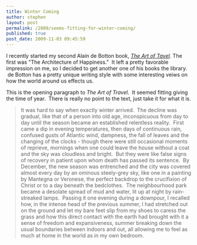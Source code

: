 ```yaml
---
title: Winter Coming
author: stephen
layout: post
permalink: /2009/seems-fitting-for-winter-coming/
published: true
post_date: 2009-11-03 09:45:59
---
```

I recently started my second Alain de Botton book, <em><a href="http://www.amazon.com/gp/product/0375725342?ie=UTF8&amp;tag=stepwoic-20&amp;linkCode=as2&amp;camp=1789&amp;creative=390957&amp;creativeASIN=0375725342" target="_blank">The Art of Tavel</a></em>. The first was "The Architecture of Happiness."  It left a pretty favorable impression on me, so I decided to get another one of his books the library.  de Botton has a pretty unique writing style with some interesting veiws on how the world around us effects us.

This is the opening paragraph to <em>The Art of Travel</em>.  It seemed fitting giving the time of year.  There is really no point to the text, just take it for what it is.
<blockquote>It was hard to say when exactly winter arrived.  The decline was gradual, like that of a person into old age, inconspicuous from day to day until the season became an established relentless reality.  First came a dip in evening temperatures, then days of continuous rain, confused gusts of Atlantic wind, dampness, the fall of leaves and the changing of the clocks - though there were still occasional moments of reprieve, mornings when one could leave the house without a coat and the sky was cloudless and bright.  But they were like false signs of recovery in patient upon whom death has passed its sentence.  By December, the new season was entrenched and the city was covered almost every day by an ominous steely-grey sky, like one in a painting by Mantegna or Veronese, the perfect backdrop to the crucifixion of Christ or to a day beneath the bedclothes.  The neighbourhood park became a desolate spread of mud and water, lit up at night by rain-streaked lamps.  Passing it one evening during a downpour, I recalled how, in the intense head of the previous summer, I had stretched out on the ground and let my bare feet slip from my shoes to caress the grass and how this direct contact with the earth had brought with it a sense of freedom and expansiveness, summer breaking down the usual boundaries between indoors and out, all allowing me to feel as much at home in the world as in my own bedroom.</blockquote>
